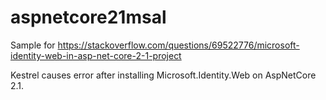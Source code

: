 # aspnetcore21msal
Sample for https://stackoverflow.com/questions/69522776/microsoft-identity-web-in-asp-net-core-2-1-project

Kestrel causes error after installing Microsoft.Identity.Web on AspNetCore 2.1.

